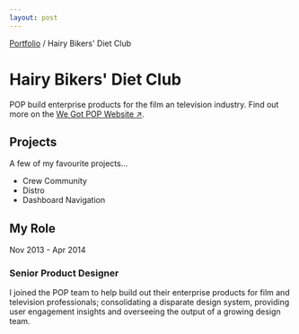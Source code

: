 ```yaml
---
layout: post
---
```


<span class="breadcrumbs">[Portfolio](../pages/portfolio) / Hairy Bikers' Diet Club</span>

# Hairy Bikers' Diet Club
POP build enterprise products for the film an television industry.  Find out more on the <a href="http://www.wegotpop.com" target="_blank">We Got POP Website ↗</a>.

## Projects
A few of my favourite projects...

* Crew Community
* Distro
* Dashboard Navigation

## My Role 
Nov 2013 - Apr 2014

### Senior Product Designer
I joined the POP team to help build out their enterprise products for film and television professionals; consolidating a disparate design system, providing user engagement insights and overseeing the output of a growing design team.

